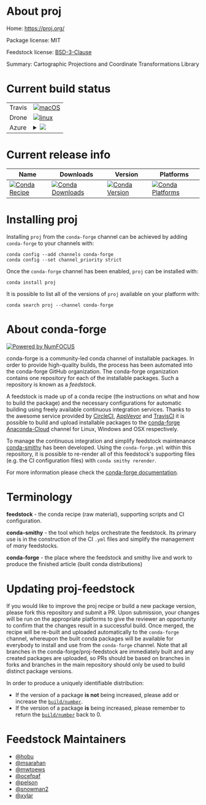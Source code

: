 About proj
==========

Home: https://proj.org/

Package license: MIT

Feedstock license: [BSD-3-Clause](https://github.com/conda-forge/proj.4-feedstock/blob/master/LICENSE.txt)

Summary: Cartographic Projections and Coordinate Transformations Library

Current build status
====================


<table><tr>
    <td>Travis</td>
    <td>
      <a href="https://travis-ci.com/conda-forge/proj.4-feedstock">
        <img alt="macOS" src="https://img.shields.io/travis/com/conda-forge/proj.4-feedstock/master.svg?label=macOS">
      </a>
    </td>
  </tr><tr>
    <td>Drone</td>
    <td>
      <a href="https://cloud.drone.io/conda-forge/proj.4-feedstock">
        <img alt="linux" src="https://img.shields.io/drone/build/conda-forge/proj.4-feedstock/master.svg?label=Linux">
      </a>
    </td>
  </tr>
    
  <tr>
    <td>Azure</td>
    <td>
      <details>
        <summary>
          <a href="https://dev.azure.com/conda-forge/feedstock-builds/_build/latest?definitionId=815&branchName=master">
            <img src="https://dev.azure.com/conda-forge/feedstock-builds/_apis/build/status/proj.4-feedstock?branchName=master">
          </a>
        </summary>
        <table>
          <thead><tr><th>Variant</th><th>Status</th></tr></thead>
          <tbody><tr>
              <td>linux_64</td>
              <td>
                <a href="https://dev.azure.com/conda-forge/feedstock-builds/_build/latest?definitionId=815&branchName=master">
                  <img src="https://dev.azure.com/conda-forge/feedstock-builds/_apis/build/status/proj.4-feedstock?branchName=master&jobName=linux&configuration=linux_64_" alt="variant">
                </a>
              </td>
            </tr><tr>
              <td>linux_aarch64</td>
              <td>
                <a href="https://dev.azure.com/conda-forge/feedstock-builds/_build/latest?definitionId=815&branchName=master">
                  <img src="https://dev.azure.com/conda-forge/feedstock-builds/_apis/build/status/proj.4-feedstock?branchName=master&jobName=linux&configuration=linux_aarch64_" alt="variant">
                </a>
              </td>
            </tr><tr>
              <td>linux_ppc64le</td>
              <td>
                <a href="https://dev.azure.com/conda-forge/feedstock-builds/_build/latest?definitionId=815&branchName=master">
                  <img src="https://dev.azure.com/conda-forge/feedstock-builds/_apis/build/status/proj.4-feedstock?branchName=master&jobName=linux&configuration=linux_ppc64le_" alt="variant">
                </a>
              </td>
            </tr><tr>
              <td>osx_64</td>
              <td>
                <a href="https://dev.azure.com/conda-forge/feedstock-builds/_build/latest?definitionId=815&branchName=master">
                  <img src="https://dev.azure.com/conda-forge/feedstock-builds/_apis/build/status/proj.4-feedstock?branchName=master&jobName=osx&configuration=osx_64_" alt="variant">
                </a>
              </td>
            </tr><tr>
              <td>osx_arm64</td>
              <td>
                <a href="https://dev.azure.com/conda-forge/feedstock-builds/_build/latest?definitionId=815&branchName=master">
                  <img src="https://dev.azure.com/conda-forge/feedstock-builds/_apis/build/status/proj.4-feedstock?branchName=master&jobName=osx&configuration=osx_arm64_" alt="variant">
                </a>
              </td>
            </tr><tr>
              <td>win_64</td>
              <td>
                <a href="https://dev.azure.com/conda-forge/feedstock-builds/_build/latest?definitionId=815&branchName=master">
                  <img src="https://dev.azure.com/conda-forge/feedstock-builds/_apis/build/status/proj.4-feedstock?branchName=master&jobName=win&configuration=win_64_" alt="variant">
                </a>
              </td>
            </tr>
          </tbody>
        </table>
      </details>
    </td>
  </tr>
</table>

Current release info
====================

| Name | Downloads | Version | Platforms |
| --- | --- | --- | --- |
| [![Conda Recipe](https://img.shields.io/badge/recipe-proj-green.svg)](https://anaconda.org/conda-forge/proj) | [![Conda Downloads](https://img.shields.io/conda/dn/conda-forge/proj.svg)](https://anaconda.org/conda-forge/proj) | [![Conda Version](https://img.shields.io/conda/vn/conda-forge/proj.svg)](https://anaconda.org/conda-forge/proj) | [![Conda Platforms](https://img.shields.io/conda/pn/conda-forge/proj.svg)](https://anaconda.org/conda-forge/proj) |

Installing proj
===============

Installing `proj` from the `conda-forge` channel can be achieved by adding `conda-forge` to your channels with:

```
conda config --add channels conda-forge
conda config --set channel_priority strict
```

Once the `conda-forge` channel has been enabled, `proj` can be installed with:

```
conda install proj
```

It is possible to list all of the versions of `proj` available on your platform with:

```
conda search proj --channel conda-forge
```


About conda-forge
=================

[![Powered by NumFOCUS](https://img.shields.io/badge/powered%20by-NumFOCUS-orange.svg?style=flat&colorA=E1523D&colorB=007D8A)](http://numfocus.org)

conda-forge is a community-led conda channel of installable packages.
In order to provide high-quality builds, the process has been automated into the
conda-forge GitHub organization. The conda-forge organization contains one repository
for each of the installable packages. Such a repository is known as a *feedstock*.

A feedstock is made up of a conda recipe (the instructions on what and how to build
the package) and the necessary configurations for automatic building using freely
available continuous integration services. Thanks to the awesome service provided by
[CircleCI](https://circleci.com/), [AppVeyor](https://www.appveyor.com/)
and [TravisCI](https://travis-ci.com/) it is possible to build and upload installable
packages to the [conda-forge](https://anaconda.org/conda-forge)
[Anaconda-Cloud](https://anaconda.org/) channel for Linux, Windows and OSX respectively.

To manage the continuous integration and simplify feedstock maintenance
[conda-smithy](https://github.com/conda-forge/conda-smithy) has been developed.
Using the ``conda-forge.yml`` within this repository, it is possible to re-render all of
this feedstock's supporting files (e.g. the CI configuration files) with ``conda smithy rerender``.

For more information please check the [conda-forge documentation](https://conda-forge.org/docs/).

Terminology
===========

**feedstock** - the conda recipe (raw material), supporting scripts and CI configuration.

**conda-smithy** - the tool which helps orchestrate the feedstock.
                   Its primary use is in the construction of the CI ``.yml`` files
                   and simplify the management of *many* feedstocks.

**conda-forge** - the place where the feedstock and smithy live and work to
                  produce the finished article (built conda distributions)


Updating proj-feedstock
=======================

If you would like to improve the proj recipe or build a new
package version, please fork this repository and submit a PR. Upon submission,
your changes will be run on the appropriate platforms to give the reviewer an
opportunity to confirm that the changes result in a successful build. Once
merged, the recipe will be re-built and uploaded automatically to the
`conda-forge` channel, whereupon the built conda packages will be available for
everybody to install and use from the `conda-forge` channel.
Note that all branches in the conda-forge/proj-feedstock are
immediately built and any created packages are uploaded, so PRs should be based
on branches in forks and branches in the main repository should only be used to
build distinct package versions.

In order to produce a uniquely identifiable distribution:
 * If the version of a package **is not** being increased, please add or increase
   the [``build/number``](https://docs.conda.io/projects/conda-build/en/latest/resources/define-metadata.html#build-number-and-string).
 * If the version of a package **is** being increased, please remember to return
   the [``build/number``](https://docs.conda.io/projects/conda-build/en/latest/resources/define-metadata.html#build-number-and-string)
   back to 0.

Feedstock Maintainers
=====================

* [@hobu](https://github.com/hobu/)
* [@msarahan](https://github.com/msarahan/)
* [@mwtoews](https://github.com/mwtoews/)
* [@ocefpaf](https://github.com/ocefpaf/)
* [@pelson](https://github.com/pelson/)
* [@snowman2](https://github.com/snowman2/)
* [@xylar](https://github.com/xylar/)

